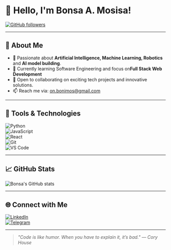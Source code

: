# 👋 Hello, I'm **Bonsa A. Mosisa**!

[![GitHub followers](https://img.shields.io/github/followers/BonsaMosisa?label=Follow&style=social)](https://github.com/BonsaMosisa)  


---

## 🚀 About Me  

- 🤖 Passionate about **Artificial Intelligence, Machine Learning, Robotics** and **AI model building**.
- 🌱 Currently learning Software Engineering  and focus on**Full Stack Web Development** 
- 💞️ Open to collaborating on exciting tech projects and innovative solutions.  
- 📫 Reach me via: [on.bonimos@gmail.com](mailto:on.bonimos@gmail.com)

---

## 🔧 Tools & Technologies  

![Python](https://img.shields.io/badge/-Python-3776AB?style=flat-square&logo=python&logoColor=white)  
![JavaScript](https://img.shields.io/badge/-JavaScript-F7DF1E?style=flat-square&logo=javascript&logoColor=black)  
![React](https://img.shields.io/badge/-React-61DAFB?style=flat-square&logo=react&logoColor=white)  
![Git](https://img.shields.io/badge/-Git-F05032?style=flat-square&logo=git&logoColor=white)  
![VS Code](https://img.shields.io/badge/-VSCode-007ACC?style=flat-square&logo=visual-studio-code&logoColor=white)

---

## 📈 GitHub Stats  

![Bonsa's GitHub stats](https://github-readme-stats.vercel.app/api?username=BonsaMosisa&show_icons=true&theme=radical)

---

## 🌐 Connect with Me  

[![LinkedIn](https://img.shields.io/badge/-LinkedIn-0A66C2?style=flat-square&logo=linkedin&logoColor=white)](https://www.linkedin.com/in/bonsa-a-mosisa/)  
[![Telegram](https://img.shields.io/badge/-Telegram-26A5E4?style=flat-square&logo=telegram&logoColor=white)](https://t.me/bonim9)  

---

> *"Code is like humor. When you have to explain it, it’s bad." — Cory House*


